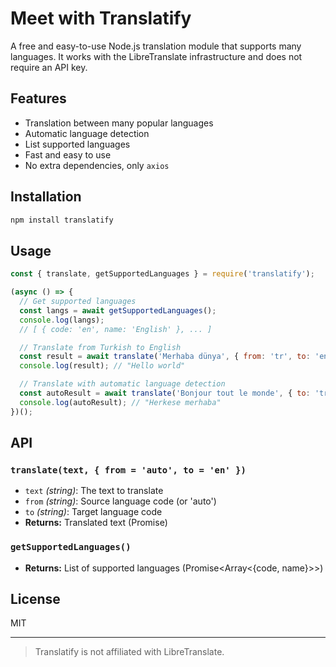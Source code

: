 # Meet with Translatify

A free and easy-to-use Node.js translation module that supports many languages. It works with the LibreTranslate infrastructure and does not require an API key.

## Features
- Translation between many popular languages
- Automatic language detection
- List supported languages
- Fast and easy to use
- No extra dependencies, only `axios`

## Installation

```bash
npm install translatify
```

## Usage

```js
const { translate, getSupportedLanguages } = require('translatify');

(async () => {
  // Get supported languages
  const langs = await getSupportedLanguages();
  console.log(langs);
  // [ { code: 'en', name: 'English' }, ... ]

  // Translate from Turkish to English
  const result = await translate('Merhaba dünya', { from: 'tr', to: 'en' });
  console.log(result); // "Hello world"

  // Translate with automatic language detection
  const autoResult = await translate('Bonjour tout le monde', { to: 'tr' });
  console.log(autoResult); // "Herkese merhaba"
})();
```

## API

### `translate(text, { from = 'auto', to = 'en' })`
- `text` _(string)_: The text to translate
- `from` _(string)_: Source language code (or 'auto')
- `to` _(string)_: Target language code
- **Returns:** Translated text (Promise<string>)

### `getSupportedLanguages()`
- **Returns:** List of supported languages (Promise<Array<{code, name}>>)

## License
MIT

---

> Translatify is not affiliated with LibreTranslate.